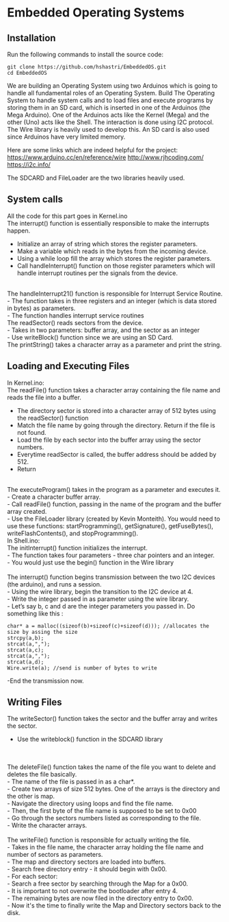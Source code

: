 # Embedded Operating Systems

## Installation

Run the following commands to install the source code:

```
git clone https://github.com/hshastri/EmbeddedOS.git
cd EmbeddedOS
```

We are building an Operating System using two Arduinos which is going to handle all fundamental roles of an Operating System. Build The Operating System to handle system calls and to load files and execute programs by storing them in an SD card, which is inserted in one of the Arduinos (the Mega Arduino). One of the Arduinos acts like the Kernel (Mega) and the other (Uno) acts like the Shell. The interaction is done using I2C protocol. The Wire library is heavily used to develop this. An SD card is also used since Arduinos have very limited memory.

Here are some links which are indeed helpful for the project:
https://www.arduino.cc/en/reference/wire
http://www.rjhcoding.com/
https://i2c.info/

The SDCARD and FileLoader are the two libraries heavily used.

## System calls
All the code for this part goes in Kernel.ino </br>
The interrupt() function is essentially responsible to make the interrupts happen. </br>
- Initialize an array of  string which stores the register parameters. </br>
- Make a variable which reads in the bytes from the incoming device. </br>
- Using a while loop fill the array which stores the register parameters. </br>
- Call handleInterrupt() function on those register parameters which will handle interrupt routines per the  signals from the device. </br>
</br>
The handleInterrupt21() function is responsible for Interrupt Service Routine.</br>
- The function takes in three registers and an integer (which is data stored in bytes) as parameters.</br>
- The function handles interrupt service routines </br>
The readSector() reads sectors from the device.</br>
- Takes in two parameters: buffer array, and the sector as an integer </br>
- Use writeBlock() function since we are using an SD Card.</br>
The printString() takes a character array as a parameter and print the string.</br>

## Loading and Executing Files
In Kernel.ino:</br>
The readFile() function takes a character array containing the file name and reads the file into a buffer.</br>
- The directory sector is stored into a character array of 512 bytes using the readSector() function </br>
- Match the file name by going through the directory. Return if the file is not found. </br>
- Load the file by each sector into the buffer array using the sector numbers. </br>
- Everytime readSector is called, the buffer address should be added by 512. </br>
- Return </br>
</br>
The executeProgram() takes in the program as a parameter and executes it. </br>
- Create a character buffer array. </br>
- Call readFile() function, passing in the name of the program and the buffer array created. </br>
- Use the FileLoader library (created by Kevin Monteith). You would need to use these functions: startProgramming(), getSignature(), getFuseBytes(), writeFlashContents(), and stopProgramming(). </br>
In Shell.ino: </br>
The initInterrupt() function initializes the interrupt. </br>
- The function takes four parameters - three char pointers and an integer. </br>
- You would just use the begin() function in the Wire library </br>
</br>
The interrupt() function begins transmission between the two I2C devices (the arduino), and runs a session. </br>
- Using the wire library, begin the transition to the I2C device at 4. </br>
- Write the integer passed in as parameter using the wire library. </br>
- Let’s say b, c and d are the integer parameters you passed in. Do something like this : </br>

 ```
 char* a = malloc((sizeof(b)+sizeof(c)+sizeof(d))); //allocates the size by assing the size
 strcpy(a,b);
 strcat(a,",");
 strcat(a,c);
 strcat(a,",");
 strcat(a,d);
 Wire.write(a); //send is number of bytes to write
```
-End the transmission now. 
</br>
## Writing Files
The writeSector() function takes the sector and the buffer array and writes the sector.</br>
- Use the writeblock() function in the SDCARD library </br>
</br>
</br>
The deleteFile() function takes the name of the file you want to delete and deletes the file basically. </br>
- The name of the file is passed in as a char*. </br>
- Create two arrays of size 512 bytes. One of the arrays is the directory and the other is map. </br>
- Navigate the directory using loops and find the file name. </br>
- Then, the first byte of the file name is supposed to be set to 0x00 </br>
- Go through the sectors numbers listed as corresponding to the file. </br>
- Write the character arrays.
</br>
</br>
The writeFile() function is responsible for actually writing the file. </br>
- Takes in the file name, the character array holding the file name and number of sectors as parameters. </br>
- The map and directory sectors are loaded into buffers. </br>
- Search free directory entry - it should begin with 0x00. </br>
- For each sector: </br>
  - Search a free sector by searching through the Map for a 0x00. </br>
  - It is important to not overwrite the bootloader after entry 4. </br>
  - The remaining bytes are now filed in the directory entry to 0x00. </br>
  - Now it's the time to finally write the Map and Directory sectors back to the disk. </br>

